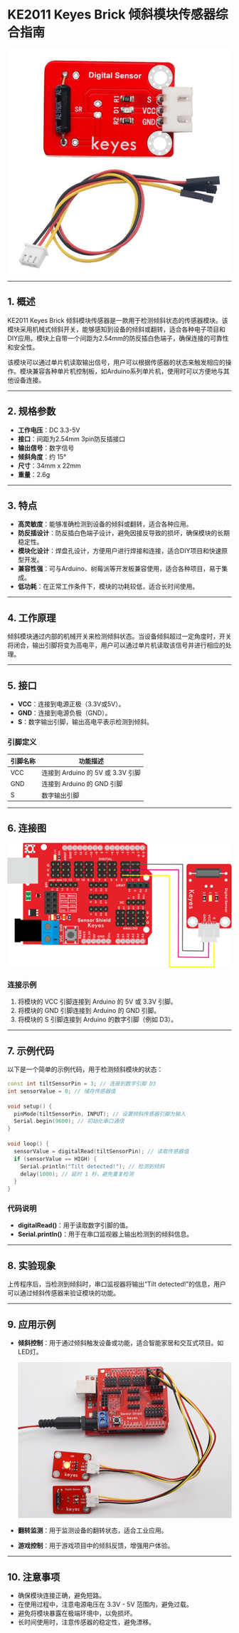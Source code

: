 # KE2011 Keyes Brick 倾斜模块传感器综合指南

![image-20250317151528603](media/image-20250317151528603.png)

---

## 1. 概述
KE2011 Keyes Brick 倾斜模块传感器是一款用于检测倾斜状态的传感器模块。该模块采用机械式倾斜开关，能够感知到设备的倾斜或翻转，适合各种电子项目和DIY应用。模块上自带一个间距为2.54mm的防反插白色端子，确保连接的可靠性和安全性。

该模块可以通过单片机读取输出信号，用户可以根据传感器的状态来触发相应的操作。模块兼容各种单片机控制板，如Arduino系列单片机，使用时可以方便地与其他设备连接。

---

## 2. 规格参数
- **工作电压**：DC 3.3-5V  
- **接口**：间距为2.54mm 3pin防反插接口  
- **输出信号**：数字信号  
- **倾斜角度**：约 15°  
- **尺寸**：34mm x 22mm  
- **重量**：2.6g  

---

## 3. 特点
- **高灵敏度**：能够准确检测到设备的倾斜或翻转，适合各种应用。
- **防反插设计**：防反插白色端子设计，避免因接反导致的损坏，确保模块的长期稳定性。
- **模块化设计**：焊盘孔设计，方便用户进行焊接和连接，适合DIY项目和快速原型开发。
- **兼容性强**：可与Arduino、树莓派等开发板兼容使用，适合各种项目，易于集成。
- **低功耗**：在正常工作条件下，模块的功耗较低，适合长时间使用。

---

## 4. 工作原理
倾斜模块通过内部的机械开关来检测倾斜状态。当设备倾斜超过一定角度时，开关将闭合，输出引脚将变为高电平，用户可以通过单片机读取该信号并进行相应的处理。

---

## 5. 接口
- **VCC**：连接到电源正极（3.3V或5V）。
- **GND**：连接到电源负极（GND）。
- **S**：数字输出引脚，输出高电平表示检测到倾斜。

### 引脚定义
| 引脚名称 | 功能描述                     |
|----------|------------------------------|
| VCC      | 连接到 Arduino 的 5V 或 3.3V 引脚   |
| GND      | 连接到 Arduino 的 GND 引脚  |
| S    | 数字输出引脚                |

---

## 6. 连接图
![image-20250317151539538](media/image-20250317151539538.png)

### 连接示例
1. 将模块的 VCC 引脚连接到 Arduino 的 5V 或 3.3V 引脚。
2. 将模块的 GND 引脚连接到 Arduino 的 GND 引脚。
3. 将模块的 S 引脚连接到 Arduino 的数字引脚（例如 D3）。

---

## 7. 示例代码
以下是一个简单的示例代码，用于检测倾斜模块的状态：
```cpp
const int tiltSensorPin = 3; // 连接到数字引脚 D3
int sensorValue = 0; // 储存传感器值

void setup() {
  pinMode(tiltSensorPin, INPUT); // 设置倾斜传感器引脚为输入
  Serial.begin(9600); // 初始化串口通信
}

void loop() {
  sensorValue = digitalRead(tiltSensorPin); // 读取传感器值
  if (sensorValue == HIGH) {
    Serial.println("Tilt detected!"); // 检测到倾斜
    delay(1000); // 延时 1 秒，避免重复检测
  }
}
```

### 代码说明
- **digitalRead()**：用于读取数字引脚的值。
- **Serial.println()**：用于在串口监视器上输出检测到的倾斜信息。

---

## 8. 实验现象
上传程序后，当检测到倾斜时，串口监视器将输出“Tilt detected!”的信息，用户可以通过倾斜传感器来验证模块的功能。

---

## 9. 应用示例
- **倾斜控制**：用于通过倾斜触发设备或功能，适合智能家居和交互式项目。如LED灯。

	![image-20250319085308829](media/image-20250319085308829.png)

- **翻转监测**：用于监测设备的翻转状态，适合工业应用。

- **游戏控制**：用于游戏项目中的倾斜反馈，增强用户体验。

---

## 10. 注意事项
- 确保模块连接正确，避免短路。
- 在使用过程中，注意电源电压在 3.3V - 5V 范围内，避免过载。
- 避免将模块暴露在极端环境中，以免损坏。
- 长时间使用时，注意传感器的稳定性，避免漂移。

